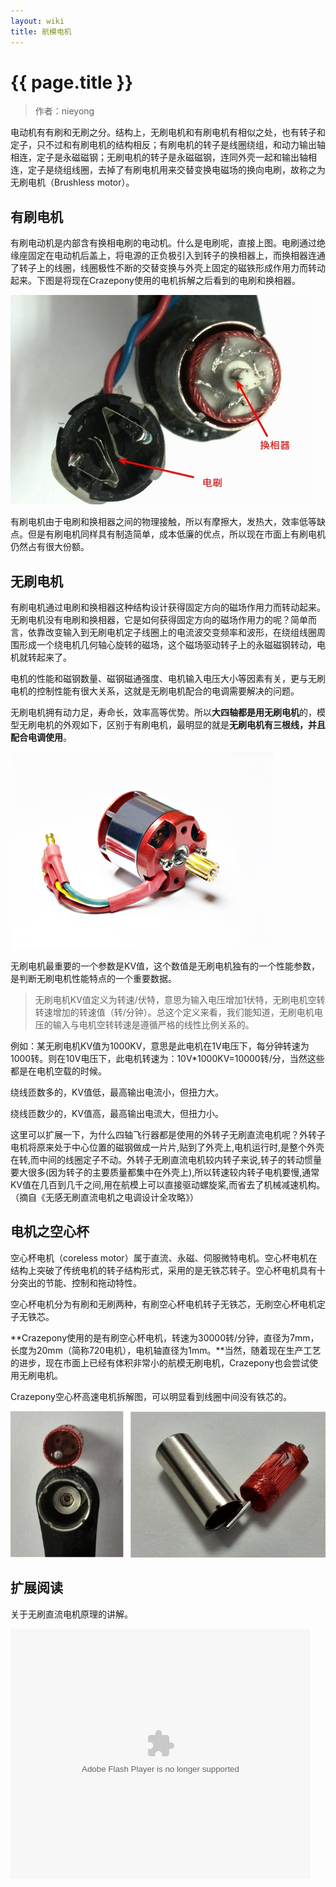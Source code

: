 ```yaml
---
layout: wiki
title: 航模电机
---
```


# {{ page.title }}

>作者：nieyong

电动机有有刷和无刷之分。结构上，无刷电机和有刷电机有相似之处，也有转子和定子，只不过和有刷电机的结构相反；有刷电机的转子是线圈绕组，和动力输出轴相连，定子是永磁磁钢；无刷电机的转子是永磁磁钢，连同外壳一起和输出轴相连，定子是绕组线圈，去掉了有刷电机用来交替变换电磁场的换向电刷，故称之为无刷电机（Brushless motor）。

## 有刷电机
有刷电动机是内部含有换相电刷的电动机。什么是电刷呢，直接上图。电刷通过绝缘座固定在电动机后盖上，将电源的正负极引入到转子的换相器上，而换相器连通了转子上的线圈，线圈极性不断的交替变换与外壳上固定的磁铁形成作用力而转动起来。下图是将现在Crazepony使用的电机拆解之后看到的电刷和换相器。

![](/assets/img/motor-dianshua.jpg)

有刷电机由于电刷和换相器之间的物理接触，所以有摩擦大，发热大，效率低等缺点。但是有刷电机同样具有制造简单，成本低廉的优点，所以现在市面上有刷电机仍然占有很大份额。

## 无刷电机
有刷电机通过电刷和换相器这种结构设计获得固定方向的磁场作用力而转动起来。无刷电机没有电刷和换相器，它是如何获得固定方向的磁场作用力的呢？简单而言，依靠改变输入到无刷电机定子线圈上的电流波交变频率和波形，在绕组线圈周围形成一个绕电机几何轴心旋转的磁场，这个磁场驱动转子上的永磁磁钢转动，电机就转起来了。

电机的性能和磁钢数量、磁钢磁通强度、电机输入电压大小等因素有关，更与无刷电机的控制性能有很大关系，这就是无刷电机配合的电调需要解决的问题。

无刷电机拥有动力足，寿命长，效率高等优势。所以**大四轴都是用无刷电机**的，模型无刷电机的外观如下，区别于有刷电机，最明显的就是**无刷电机有三根线，并且配合电调使用**。

![](/assets/img/motor-wushua.jpg)

无刷电机最重要的一个参数是KV值，这个数值是无刷电机独有的一个性能参数，是判断无刷电机性能特点的一个重要数据。

> 无刷电机KV值定义为转速/伏特，意思为输入电压增加1伏特，无刷电机空转转速增加的转速值（转/分钟）。总这个定义来看，我们能知道，无刷电机电压的输入与电机空转转速是遵循严格的线性比例关系的。

例如：某无刷电机KV值为1000KV，意思是此电机在1V电压下，每分钟转速为1000转。则在10V电压下，此电机转速为：10V*1000KV=10000转/分，当然这些都是在电机空载的时候。

绕线匝数多的，KV值低，最高输出电流小，但扭力大。

绕线匝数少的，KV值高，最高输出电流大，但扭力小。

这里可以扩展一下，为什么四轴飞行器都是使用的外转子无刷直流电机呢？外转子电机将原来处于中心位置的磁钢做成一片片,贴到了外壳上,电机运行时,是整个外壳在转,而中间的线圈定子不动。外转子无刷直流电机较内转子来说,转子的转动惯量要大很多(因为转子的主要质量都集中在外壳上),所以转速较内转子电机要慢,通常KV值在几百到几千之间,用在航模上可以直接驱动螺旋桨,而省去了机械减速机构。（摘自《无感无刷直流电机之电调设计全攻略》）

## 电机之空心杯
空心杯电机（coreless motor）属于直流、永磁、伺服微特电机。空心杯电机在结构上突破了传统电机的转子结构形式，采用的是无铁芯转子。空心杯电机具有十分突出的节能、控制和拖动特性。

空心杯电机分为有刷和无刷两种，有刷空心杯电机转子无铁芯，无刷空心杯电机定子无铁芯。

**Crazepony使用的是有刷空心杯电机，转速为30000转/分钟，直径为7mm，长度为20mm（简称720电机），电机轴直径为1mm。**当然，随着现在生产工艺的进步，现在市面上已经有体积非常小的航模无刷电机，Crazepony也会尝试使用无刷电机。

Crazepony空心杯高速电机拆解图，可以明显看到线圈中间没有铁芯的。

![](/assets/img/coreless-motor.png)

## 扩展阅读

关于无刷直流电机原理的讲解。

<p>
<embed src="http://player.youku.com/player.php/sid/XMzI4MzkxMTg4/v.swf" allowFullScreen="true" quality="high" width="480" height="400" align="middle" allowScriptAccess="always" type="application/x-shockwave-flash"></embed>
</p>

